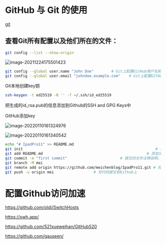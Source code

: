 # GitHub 与 Git 的使用

[git](https://www.yiibai.com/git/git_config.html)

## 查看Git所有配置以及他们所在的文件：

```bash
git config --list --show-origin
```

![image-20211224175501423](C:\Users\MTL\AppData\Roaming\Typora\typora-user-images\image-20211224175501423.png)

```bash
git config --global user.name "John Doe"		# Git上配置GitHub用户名称
git config --global user.email "johndoe.example.com"   	# Git上配置GItHub注册邮箱
```



Git本地创建key钥

```bash
ssh-keygen -t ed25519 -N '' -f ~/.ssh/id_ed25519
```

把生成的id_rsa.pub的信息添加到Github的SSH and GPG Keys中

GitHub添加key

![image-20220110161324976](C:\Users\MTL\AppData\Roaming\Typora\typora-user-images\image-20220110161324976.png)



![image-20220110161340542](C:\Users\MTL\AppData\Roaming\Typora\typora-user-images\image-20220110161340542.png)

```bash
echo "# IpadPro11" >> README.md
git init														    # 会在本地项目中，生成一个.git的文件
git add README.md												# 添加文件到仓库
git commit -m "first commit"						# 提交的文件注释说明，最好说明一下，否则有时会出错
git branch -M mei												 
git remote add origin https://github.com/meichenblog/IpadPro11.git # 将本地仓库关联到github的仓库里去
git push -u origin mei                  # 将代码提交到Github上
```
# 配置Github访问加速

https://github.com/oldj/SwitchHosts

https://swh.app/

https://github.com/521xueweihan/GitHub520

https://github.com/gauseen/
